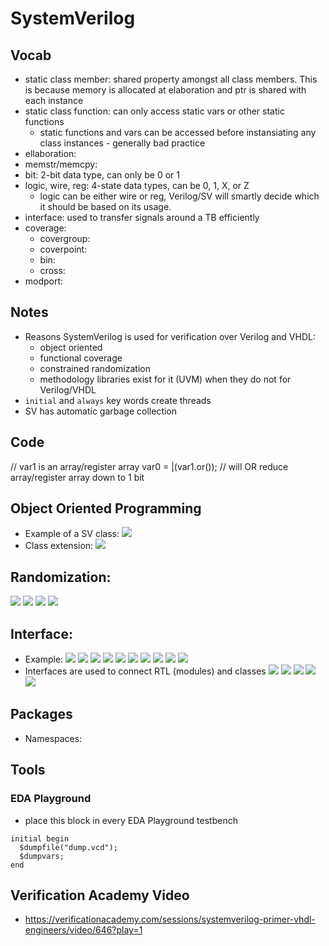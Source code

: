 # SystemVerilog

## Vocab
- static class member: shared property amongst all class members. This is because memory is allocated at elaboration and ptr is shared with each instance
- static class function: can only access static vars or other static functions
  - static functions and vars can be accessed before instansiating any class instances - generally bad practice
- ellaboration:
- memstr/memcpy:
- bit: 2-bit data type, can only be 0 or 1
- logic, wire, reg: 4-state data types, can be 0, 1, X, or Z
  - logic can be either wire or reg, Verilog/SV will smartly decide which it should be based on its usage.
- interface: used to transfer signals around a TB efficiently
- coverage:
  - covergroup:
  - coverpoint:
  - bin:
  - cross:
- modport:

## Notes
- Reasons SystemVerilog is used for verification over Verilog and VHDL:
  - object oriented
  - functional coverage
  - constrained randomization
  - methodology libraries exist for it (UVM) when they do not for Verilog/VHDL
- `initial` and `always` key words create threads
- SV has automatic garbage collection

## Code
// var1 is an array/register array
var0 = |(var1.or()); // will OR reduce array/register array down to 1 bit

## Object Oriented Programming
- Example of a SV class:
![](./images/sv-classes-0.PNG)
- Class extension:
![](./images/sv-classes-1.PNG)

## Randomization:
![](./images/randomization-0.PNG)
![](./images/randomization-1.PNG)
![](./images/randomization-2.PNG)
![](./images/randomization-3.PNG)

## Interface:
- Example:
![](./images/interface-0.PNG)
![](./images/interface-1.PNG)
![](./images/interface-2.PNG)
![](./images/interface-3.PNG)
![](./images/interface-4.PNG)
![](./images/interface-5.PNG)
![](./images/interface-6.PNG)
![](./images/interface-7.PNG)
![](./images/interface-8.PNG)
![](./images/interface-9.PNG)
- Interfaces are used to connect RTL (modules) and classes
![](./images/class-interface-0.PNG)
![](./images/class-interface-1.PNG)
![](./images/class-interface-2.PNG)
![](./images/class-interface-3.PNG)
![](./images/class-interface-4.PNG)

## Packages
- Namespaces:


## Tools
### EDA Playground
- place this block in every EDA Playground testbench
```
initial begin
  $dumpfile("dump.vcd");
  $dumpvars;
end
```

## Verification Academy Video
- https://verificationacademy.com/sessions/systemverilog-primer-vhdl-engineers/video/646?play=1

